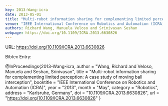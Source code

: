 ```yaml
---
key: 2013-Wang-icra
date: 2013-05-01
title: "Multi-robot information sharing for complementing limited perception: A case study of moving ball interception"
venue: "IEEE International Conference on Robotics and Automation (ICRA)"
authors: Richard Wang, Manuela Veloso and Srinivasan Seshan
webpage: https://doi.org/10.1109/ICRA.2013.6630826
---
```


URL: https://doi.org/10.1109/ICRA.2013.6630826

Bibtex Entry:

@InProceedings{2013-Wang-icra,
    author = "Wang, Richard and Veloso, Manuela and Seshan, Srinivasan",
    title = "Multi-robot information sharing for complementing limited perception: A case study of moving ball interception",
    booktitle = "IEEE International Conference on Robotics and Automation (ICRA)",
    year = "2013",
    month = "May",
    category = "Robotics",
    address = "Karlsruhe, Germany",
    doi = "10.1109/ICRA.2013.6630826",
    url = "https://doi.org/10.1109/ICRA.2013.6630826"
}

